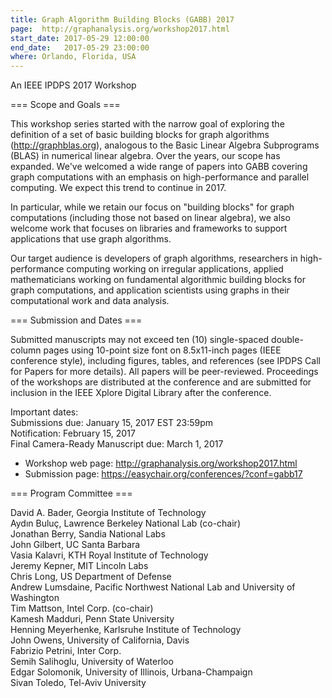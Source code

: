 ```yaml
---
title: Graph Algorithm Building Blocks (GABB) 2017
page:  http://graphanalysis.org/workshop2017.html
start_date: 2017-05-29 12:00:00
end_date:   2017-05-29 23:00:00
where: Orlando, Florida, USA
---
```


An IEEE IPDPS 2017 Workshop

=== Scope and Goals ===

This workshop series started with the narrow goal of exploring the definition of a set of basic building blocks for graph algorithms (http://graphblas.org), analogous to the Basic Linear Algebra Subprograms (BLAS) in numerical linear algebra. Over the years, our scope has expanded.  We've welcomed a wide range of papers into GABB covering graph computations with an emphasis on high-performance and parallel computing. We expect this trend to continue in 2017.

In particular, while we retain our focus on "building blocks" for graph computations (including those not based on linear algebra), we also welcome work that focuses on libraries and frameworks to support applications that use graph algorithms.

Our target audience is developers of graph algorithms, researchers in high-performance computing working on irregular applications, applied mathematicians working on fundamental algorithmic building blocks for graph computations, and application scientists using graphs in their computational work and data analysis.

=== Submission and Dates ===

Submitted manuscripts may not exceed ten (10) single-spaced double-column pages using 10-point size font on 8.5x11-inch pages (IEEE conference style), including figures, tables, and references (see IPDPS Call for Papers for more details). All papers will be peer-reviewed. Proceedings of the workshops are distributed at the conference and are submitted for inclusion in the IEEE Xplore Digital Library after the conference.

Important dates:  
Submissions due: January 15, 2017 EST 23:59pm  
Notification: February 15, 2017  
Final Camera-Ready Manuscript due: March 1, 2017  

- Workshop web page: <http://graphanalysis.org/workshop2017.html>  
- Submission page: <https://easychair.org/conferences/?conf=gabb17>  

=== Program Committee ===

David A. Bader, Georgia Institute of Technology  
Aydın Buluç, Lawrence Berkeley National Lab (co-chair)  
Jonathan Berry, Sandia National Labs  
John Gilbert, UC Santa Barbara  
Vasia Kalavri, KTH Royal Institute of Technology  
Jeremy Kepner, MIT Lincoln  Labs  
Chris Long, US Department of Defense  
Andrew Lumsdaine, Pacific Northwest National Lab and University of Washington  
Tim Mattson, Intel Corp. (co-chair)  
Kamesh Madduri, Penn State University  
Henning Meyerhenke, Karlsruhe Institute of Technology  
John Owens, University of California, Davis  
Fabrizio Petrini, Inter Corp.  
Semih Salihoglu, University of Waterloo  
Edgar Solomonik, University of Illinois, Urbana-Champaign  
Sivan Toledo, Tel-Aviv University  
